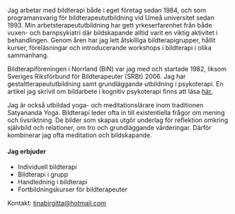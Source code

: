 Jag arbetar med bildterapi både i eget företag sedan 1984, och som programansvarig för bildterapeututbildning vid Umeå universitet sedan 1993. Min arbetsterapeututbildning har gett yrkeserfarenhet från både vuxen- och barnpsykiatri där bildskapande alltid varit en viktig aktivitet i behandlingen. Genom åren har jag lett åtskilliga bildterapigrupper, hållit kurser, föreläsningar och introducerande workshops i bildterapi i olika sammanhang.

Bildterapiföreningen i Norrland (BiN) var jag med och startade 1982, liksom Sveriges Riksförbund för Bildterapeuter (SRBt) 2006. Jag har gestaltterapeututbildning samt grundläggande utbildning i psykoterapi. En artikel jag skrivit om bildarbete i kognitiv psykoterapi finns att läsa [här.](http://www.sfkbt.se/files/file.php?id=143)

Jag är också utbildad yoga- och meditationslärare inom traditionen Satyananda Yoga. Bildterapi leder ofta in till existentiella frågor om mening och livsriktning. De bilder som skapas utgör underlag för reflektion omkring självbild och relationer, om tro och grundläggande värderingar. Därför kombinerar jag ofta meditation och bildskapande.

#### Jag erbjuder

* Individuell bildterapi
* Bildterapi i grupp
* Handledning i bildterapi
* Fortbildningskurser för bildterapeuter

Kontakt: [tinabirgitta@hotmail.com](tinabirgitta@hotmail.com)